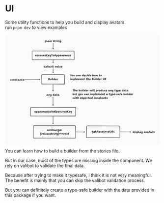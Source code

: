 # UI

Some utility functions to help you build and display avatars  
run `pnpm dev` to view examples

![draw](./draw.png)

You can learn how to build a builder from the stories file.

But in our case, most of the types are missing inside the component. We rely on valibot to validate the final data.

Because after trying to make it typesafe, I think it is not very meaningful. 
The benefit is mainly that you can skip the valibot validation process.

But you can definitely create a type-safe builder with the data provided in this package if you want.
